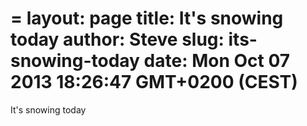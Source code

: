 =
layout: page
title: It's snowing today
author: Steve
slug: its-snowing-today
date: Mon Oct 07 2013 18:26:47 GMT+0200 (CEST)
=

It's snowing today
